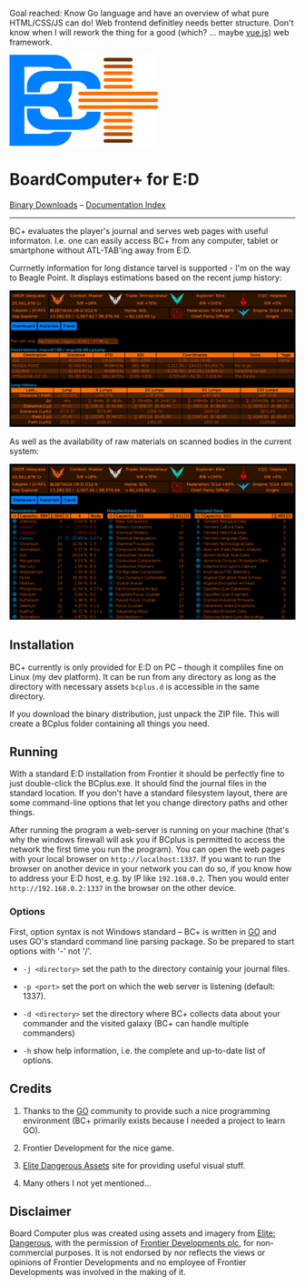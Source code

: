 Goal reached: Know Go language and have an overview of what pure 
HTML/CSS/JS can do! Web frontend definitley needs better structure.
Don't know when I will rework the thing for a good (which? … maybe
[vue.js](https://vuejs.org/)) web framework.

![Logo](bcplus.d/s/img/Logo.png)
# BoardComputer+ for E:D

[Binary Downloads](https://github.com/CmdrVasquess/BCplus/releases) –
[Documentation Index](https://cmdrvasquess.github.io/BCplus/)

--------------------

BC+ evaluates the player's journal and serves web pages with useful
informaton. I.e. one can easily access BC+ from any computer, tablet
or smartphone without ATL-TAB'ing away from E:D.

Currnetly information for long distance tarvel is supported - I'm on
the way to Beagle Point. It displays estimations based on the recent
jump history:

![Materials Screen](docs/imgs/screen-travel.jpg?raw=true)

As well as the availability of raw materials on scanned bodies in the
current system:

![Travel Screen](docs/imgs/screen-mats.jpg?raw=true)

## Installation

BC+ currently is only provided for E:D on PC – though it compliles fine
on Linux (my dev platform). It can be run from any directory as long as
the directory with necessary assets `bcplus.d` is accessible in the same
directory.

If you download the binary distribution, just unpack the ZIP file. This
will create a BCplus folder containing all things you need.

## Running

With a standard E:D installation from Frontier it should be perfectly
fine to just double-click the BCplus.exe. It should find the journal
files in the standard location. If you don't have a standard filesystem
layout, there are some command-line options that let you change
directory paths and other things.

After running the program a web-server is running on your machine (that's
why the windows firewall will ask you if BCplus is permitted to access
the network the first time you run the program). You can open the web 
pages with your local browser on `http://localhost:1337`. If you want to
run the browser on another device in your network you can do so, if you
know how to address your E:D host, e.g. by IP like `192.168.0.2`. Then
you would enter `http://192.168.0.2:1337` in the browser on the other
device. 

### Options

First, option syntax is not Windows standard – BC+ is written in
[GO](https://golang.org) and uses GO's standard command line parsing
package. So be prepared to start options with '-' not '/'.

* `-j <directory>` set the path to the directory containig your journal
  files.

* `-p <port>` set the port on which the web server is listening (default:
  1337).

* `-d <directory>` set the directory where BC+ collects data about your
  commander and the visited galaxy (BC+ can handle multiple commanders)

* `-h` show help information, i.e. the complete and up-to-date list of
  options.

## Credits

1. Thanks to the [GO](https://golang.org) community to provide such a nice
   programming environment (BC+ primarily exists because I needed a project
   to learn GO).

2. Frontier Development for the nice game.

3. [Elite Dangerous Assets](http://edassets.org/) site for providing useful
   visual stuff.

4. Many others I not yet mentioned…

## Disclaimer

Board Computer plus was created using assets and imagery from
[Elite: Dangerous](https://www.elitedangerous.com/), with the
permission of [Frontier Developments plc](http://frontier.co.uk/), for
non-commercial purposes. It is not endorsed by nor reflects the views
or opinions of Frontier Developments and no employee of Frontier
Developments was involved in the making of it.
